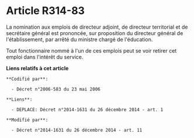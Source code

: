 # Article R314-83

La nomination aux emplois de directeur adjoint, de directeur territorial et de secrétaire général est prononcée, sur
proposition du directeur général de l'établissement, par arrêté du ministre chargé de l'éducation.

Tout fonctionnaire nommé à l'un de ces emplois peut se voir retirer cet emploi dans l'intérêt du service.

**Liens relatifs à cet article**

	**Codifié par**:

	  - Décret n°2006-583 du 23 mai 2006

	**Liens**:

	  - DEPLACE: Décret n°2014-1631 du 26 décembre 2014 - art. 1

	**Modifié par**:

	  - Décret n°2014-1631 du 26 décembre 2014 - art. 11
